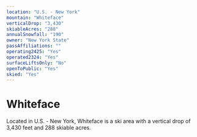 ```yaml
---
location: "U.S. - New York"
mountain: "Whiteface"
verticalDrop: "3,430"
skiableAcres: "288"
annualSnowfall: "190"
owner: "New York State"
passAffiliations: ""
operating2425: "Yes"
operated2324: "Yes"
surfaceLiftsOnly: "No"
openToPublic: "Yes"
skied: "Yes"
---
```


# Whiteface

Located in U.S. - New York, Whiteface is a ski area with a vertical drop of 3,430 feet and 288 skiable acres.